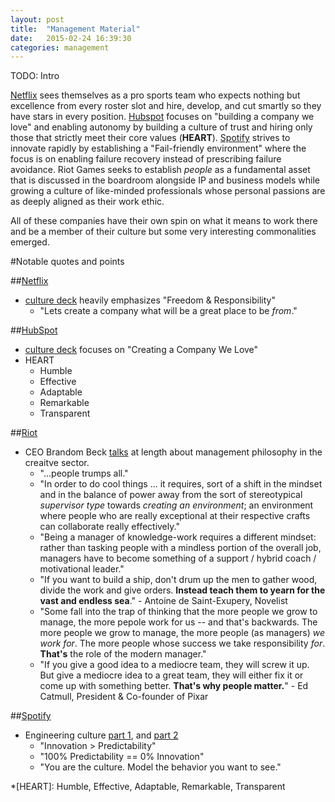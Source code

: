 ```yaml
---
layout: post
title:  "Management Material"
date:   2015-02-24 16:39:30
categories: management
---
```


TODO: Intro 


[Netflix][netflix_deck] sees themselves as a pro sports team who expects nothing but excellence from every roster slot and hire, develop, and cut smartly so they have stars in every position. [Hubspot][hubspot_deck] focuses on "building a company we love" and enabling autonomy by building a culture of trust and hiring only those that strictly meet their core values (**HEART**). [Spot][spotify_talk_1][ify][spotify_talk_2] strives to innovate rapidly by establishing a "Fail-friendly environment" where the focus is on enabling failure recovery instead of prescribing failure avoidance. Riot Games seeks to establish _people_ as a fundamental asset that is discussed in the boardroom alongside IP and business models while growing a culture of like-minded professionals whose personal passions are as deeply aligned as their work ethic.

All of these companies have their own spin on what it means to work there and be a member of their culture but some very interesting commonalities emerged. 


#Notable quotes and points

##[Netflix][netflix_corp]
* [culture deck][netflix_deck] heavily emphasizes "Freedom & Responsibility"
  * "Lets create a company what will be a great place to be _from_."

##[HubSpot][hubspot_corp]
* [culture deck][hubspot_deck] focuses on "Creating a Company We Love"
* HEART
  * Humble
  * Effective
  * Adaptable
  * Remarkable
  * Transparent

##[Riot][riot_corp]
* CEO Brandom Beck [talks][riot_talk] at length about management philosophy in the creaitve sector.
  * "...people trumps all."
  * "In order to do cool things ... it requires, sort of a shift in the mindset and in the balance of power away from the sort of stereotypical _supervisor type_ towards _creating an environment_; an environment where people who are really exceptional at their respective crafts can collaborate really effectively."
  * "Being a manager of knowledge-work requires a different mindset: rather than tasking people with a mindless portion of the overall job, managers have to become something of a support / hybrid coach / motivational leader."
  * "If you want to build a ship, don't drum up the men to gather wood, divide the work and give orders. **Instead teach them to yearn for the vast and endless sea**." - Antoine de Saint-Exupery, Novelist
  * "Some fall into the trap of thinking that the more people we grow to manage, the more pepole work for us -- and that's backwards. The more people we grow to manage, the more people (as managers) _we work for_. The more people whose success we take responsibility _for_. **That's** the role of the modern manager." 
  * "If you give a good idea to a mediocre team, they will screw it up. But give a mediocre idea to a great team, they will either fix it or come up with something better. **That's why people matter.**" - Ed Catmull, President & Co-founder of Pixar

##[Spotify][spotify_corp]
* Engineering culture [part 1][spotify_talk_1], and [part 2][spotify_talk_2]
  * "Innovation > Predictability"
  * "100% Predictability == 0% Innovation"
  * "You are the culture. Model the behavior you want to see."

[hubspot_corp]:		http://www.hubspot.com/
[hubspot_deck]:		http://blog.hubspot.com/blog/tabid/6307/bid/34234/The-HubSpot-Culture-Code-Creating-a-Company-We-Love.aspx
[netflix_corp]:		http://www.netflix.com/WiHome
[netflix_deck]:		http://www.slideshare.net/reed2001/culture-1798664
[riot_corp]:		http://www.riotgames.com/
[riot_talk]: 		https://www.youtube.com/watch?feature=player_embedded&v=6PxxExsVA_Y
[spotify_corp]:		https://www.spotify.com/us/
[spotify_talk_1]:	https://labs.spotify.com/2014/03/27/spotify-engineering-culture-part-1/
[spotify_talk_2]:	https://labs.spotify.com/2014/09/20/spotify-engineering-culture-part-2/

*[HEART]:			Humble, Effective, Adaptable, Remarkable, Transparent